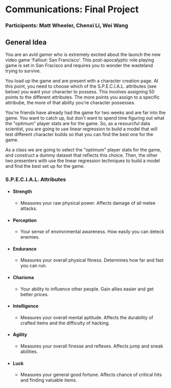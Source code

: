 # Communications: Final Project
### Participents: Matt Wheeler, Chenxi Li, Wei Wang

## General Idea
You are an avid gamer who is extremely excited about the launch the new video game 'Fallout: San Francisco'. This post-apocalyptic role playing game is set in San Fracisco and requires you to wonder the wasteland trying to survive.

You load up the game and are present with a character creation page. At this point, you need to choose which of the S.P.E.C.I.A.L. attributes (see below) you want your character to possess. This involves assigning 50 points to the different attributes. The more points you assign to a specific attribube, the more of that ability you're character possesses.

You're friends have already had the game for two weeks and are far into the game. You want to catch up, but don't want to spend time figuring out what the "optimum" player stats are for the game. So, as a resourcful data scientist, you are going to use linear regression to build a model that will test different character builds so that you can find the best one for the game.

As a class we are going to select the "optimum" player stats for the game, and construct a dummy dataset that reflects this choice. Then, the other two presenters with use the linear regression techniques to build a model and find the best set up for the game.


### S.P.E.C.I.A.L. Attributes

- #### Strength
    - Measures your raw physical power. Affects damage of all melee attacks.
- #### Perception
    - Your sense of environmental awareness. How easily you can deteck enemies.
- #### Endurance
    - Measures your overall physical fitness. Determines how far and fast you can run.
- #### Charisma
    - Your ability to influence other people. Gain allies easier and get better prices.
- #### Intelligence
    - Measures your overall mental aptitude. Affects the durability of crafted items and the difficulty of hacking.
- #### Agility
    - Measures your overall finesse and reflexes. Affects jump and sneak abilities.
- #### Luck
    - Measures your general good fortune. Affects chance of critical hits and finding valuable items.
